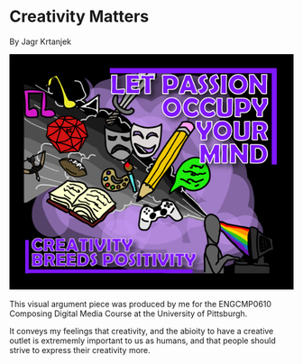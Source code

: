 # Creativity Matters
By Jagr Krtanjek

![img](/src/final/CreativityMatters.png)


This visual argument piece was produced by me for the ENGCMP0610 Composing Digital Media Course at the University of Pittsburgh.

It conveys my feelings that creativity, and the abioity to have a creative outlet is extrememly important to us as humans, and that people should strive to express their creativity more. 
